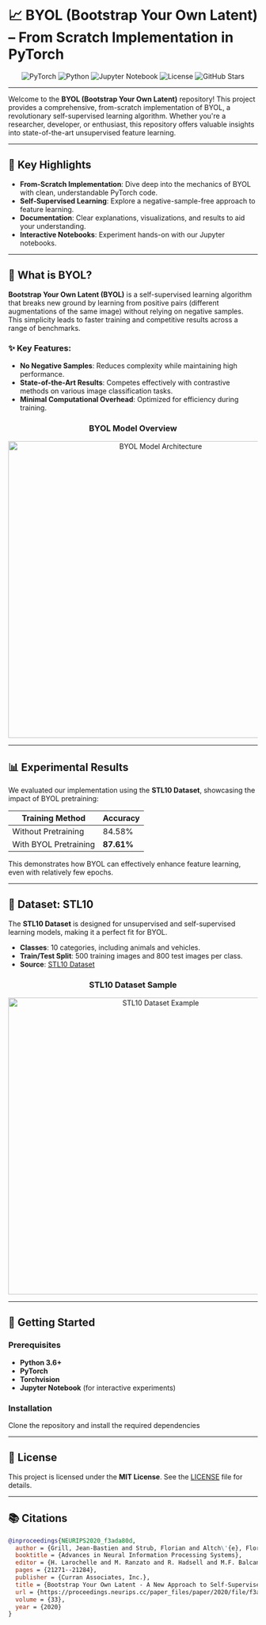 # 📈 BYOL (Bootstrap Your Own Latent) – From Scratch Implementation in PyTorch

<p align="center">
  <img src="https://img.shields.io/badge/PyTorch-%23EE4C2C.svg?style=for-the-badge&logo=PyTorch&logoColor=white" alt="PyTorch">
  <img src="https://img.shields.io/badge/Python-3670A0?style=for-the-badge&logo=Python&logoColor=ffdd54" alt="Python">
  <img src="https://img.shields.io/badge/Jupyter-F37626.svg?&style=for-the-badge&logo=Jupyter&logoColor=white" alt="Jupyter Notebook">
  <img src="https://img.shields.io/badge/license-MIT-blue.svg?style=for-the-badge" alt="License">
  <img src="https://img.shields.io/github/stars/deepmancer/byol-pytorch?style=for-the-badge" alt="GitHub Stars">
</p>

---

Welcome to the **BYOL (Bootstrap Your Own Latent)** repository! This project provides a comprehensive, from-scratch implementation of BYOL, a revolutionary self-supervised learning algorithm. Whether you're a researcher, developer, or enthusiast, this repository offers valuable insights into state-of-the-art unsupervised feature learning.

---

## 🚀 Key Highlights

- **From-Scratch Implementation**: Dive deep into the mechanics of BYOL with clean, understandable PyTorch code.
- **Self-Supervised Learning**: Explore a negative-sample-free approach to feature learning.
- **Documentation**: Clear explanations, visualizations, and results to aid your understanding.
- **Interactive Notebooks**: Experiment hands-on with our Jupyter notebooks.

---

## 🧠 What is BYOL?

**Bootstrap Your Own Latent (BYOL)** is a self-supervised learning algorithm that breaks new ground by learning from positive pairs (different augmentations of the same image) without relying on negative samples. This simplicity leads to faster training and competitive results across a range of benchmarks.

### ✨ Key Features:
- **No Negative Samples**: Reduces complexity while maintaining high performance.
- **State-of-the-Art Results**: Competes effectively with contrastive methods on various image classification tasks.
- **Minimal Computational Overhead**: Optimized for efficiency during training.

<h3 align="center">BYOL Model Overview</h3>
<p align="center">
  <img src="https://raw.githubusercontent.com/deepmancer/byol-pytorch/main/images/Byol.jpg" width="600" alt="BYOL Model Architecture">
</p>

---

## 📊 Experimental Results

We evaluated our implementation using the **STL10 Dataset**, showcasing the impact of BYOL pretraining:

| **Training Method**      | **Accuracy** |
|---------------------------|--------------|
| Without Pretraining       | 84.58%       |
| With BYOL Pretraining     | **87.61%**   |

This demonstrates how BYOL can effectively enhance feature learning, even with relatively few epochs.

---

## 📁 Dataset: STL10

The **STL10 Dataset** is designed for unsupervised and self-supervised learning models, making it a perfect fit for BYOL.

- **Classes**: 10 categories, including animals and vehicles.
- **Train/Test Split**: 500 training images and 800 test images per class.
- **Source**: [STL10 Dataset](https://cs.stanford.edu/~acoates/stl10/)

<h3 align="center">STL10 Dataset Sample</h3>
<p align="center">
  <img src="https://cs.stanford.edu/~acoates/stl10/images.png" width="600" alt="STL10 Dataset Example">
</p>

---

## 🔧 Getting Started

### Prerequisites
- **Python 3.6+**
- **PyTorch**
- **Torchvision**
- **Jupyter Notebook** (for interactive experiments)

### Installation

Clone the repository and install the required dependencies

---

## 🧾 License

This project is licensed under the **MIT License**. See the [LICENSE](LICENSE) file for details.

---

## 📚 Citations

```bibtex
@inproceedings{NEURIPS2020_f3ada80d,
  author = {Grill, Jean-Bastien and Strub, Florian and Altch\'{e}, Florent and Tallec, Corentin and Richemond, Pierre and Buchatskaya, Elena and Doersch, Carl and Avila Pires, Bernardo and Guo, Zhaohan and Gheshlaghi Azar, Mohammad and Piot, Bilal and kavukcuoglu, koray and Munos, Remi and Valko, Michal},
  booktitle = {Advances in Neural Information Processing Systems},
  editor = {H. Larochelle and M. Ranzato and R. Hadsell and M.F. Balcan and H. Lin},
  pages = {21271--21284},
  publisher = {Curran Associates, Inc.},
  title = {Bootstrap Your Own Latent - A New Approach to Self-Supervised Learning},
  url = {https://proceedings.neurips.cc/paper_files/paper/2020/file/f3ada80d5c4ee70142b17b8192b2958e-Paper.pdf},
  volume = {33},
  year = {2020}
}
```
